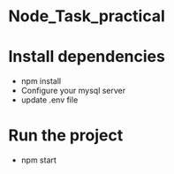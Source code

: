 # Node_Task_practical

# Install dependencies
- npm install
- Configure your mysql server
- update .env file

# Run the project
- npm start
   
